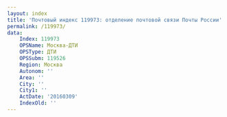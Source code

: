 ```yaml
---
layout: index
title: 'Почтовый индекс 119973: отделение почтовой связи Почты России'
permalink: /119973/
data:
    Index: 119973
    OPSName: Москва-ДТИ
    OPSType: ДТИ
    OPSSubm: 119526
    Region: Москва
    Autonom: ''
    Area: ''
    City: ''
    City1: ''
    ActDate: '20160309'
    IndexOld: ''
---
```

